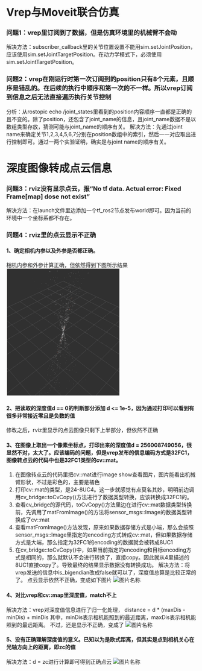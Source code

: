 # Vrep与Moveit联合仿真
### 问题1：vrep里订阅到了数据，但是仿真环境里的机械臂不会动
解决方法：subscriber_callback里的关节位置设置不能用sim.setJointPosition，应该使用sim.setJointTargetPosition。在动力学模式下，必须使用sim.setJointTargetPosition。

### 问题2：vrep在刚运行时第一次订阅到的position只有8个元素，且顺序是错乱的。在后续的执行中顺序和第一次的不一样。所以vrep订阅到信息之后无法直接遍历执行关节控制
分析：从rostopic echo /joint_states里看到的position内容顺序一直都是正确的且不变的。除了position，还包含了joint_name的信息，且joint_name数据不是以数组类型存放，猜测可能与joint_name的顺序有关。
解决方法：先通过joint name来确定关节1,2,3,4,5,6,7分别在position数组中的索引，然后一一对应取出进行控制即可。通过一两个实验证明，确实是与joint name的顺序有关。

# 深度图像转成点云信息
### 问题3：rviz没有显示点云，报“No tf data. Actual error: Fixed Frame[map] dose not exist”
解决方法：在launch文件里边添加一个tf_ros2节点发布world即可。因为当前的环境中一个坐标系都不存在。

### 问题4：rviz里的点云显示不正确
#### 1、确定相机内参以及外参是否都正确。
相机内参和外参计算正确，但依然得到下图所示结果
<img src="images/vision_vrep_4_1.png" width="300px">

#### 2、把读取的深度值d == 0的判断部分添加 d <= 1e-5，因为通过打印可以看到有很多非常接近零且是负数的值
修改之后，rviz里显示的点云图像只剩下上半部分，但依然不正确
#### 3、在图像上取出一个像素坐标点，打印出来的深度值d = 256008749056，很显然不对，太大了。应该编码的问题，但是vrep发布的信息编码方式是32FC1，图像转点云的代码中也是32FC1类型的cv::mat。
1. 在图像转点云的代码里把cv::mat进行image show查看图片，图片能看出机械臂形状，不过是彩色的，主要是橘色
2. 打印cv::mat的类型，是24-8UC4。这一步就感觉有点莫名其妙，明明前边调用cv_bridge::toCvCopy()方法进行了数据类型转换，应该转换成32FC1的。
3. 查看cv_bridge的源代码，toCvCopy()方法里边在进行cv::mat数据类型转换前，先调用了matFromImage()的方法将sensor_msgs::Image的数据类型转换成了cv::mat
4. 查看matFromImage()方法发现，原来如果数据存储方式是小端，那么会按照sensor_msgs::Image里指定的encoding方式转成cv::mat，但如果数据存储方式是大端，那么指定为32FC1的encoding的数据就会被转成8UC1
5. 在cv_bridge::toCvCopy()中，如果当前指定的encoding和目标encoding方式是相同的，那么就默认不会进行转换了，直接copy。因此就从4里描述的8UC1直接copy了。导致最终的结果显示数据没有转换成功。
解决方法：将vrep发送的信息中is_bigendian改成false就可以了，深度值总算是比较正常的了。
点云显示依然不正确，变成如下图片
![图片名称](images/vision_vrep_4_3.png=500x500)
#### 4、对比vrep和cv::map里深度值，match不上
解决方法：vrep对深度值信息进行了归一化处理， distance = d * (maxDis - minDis) + minDis  其中，minDis表示相机能照到的最近距离，maxDis表示相机能照到的最远距离。
不过，还是显示不正确，变成了
![图片名称](images/vision_vrep_4_4.png=500x500)
#### 5、没有正确理解深度值的意义。已知以为是欧式距离，但其实是点到相机关心在光轴方向上的距离，即zc的值
解决方法：d = zc进行计算即可得到正确点云
![图片名称](images/vision_vrep_4_5.png=500x500)









